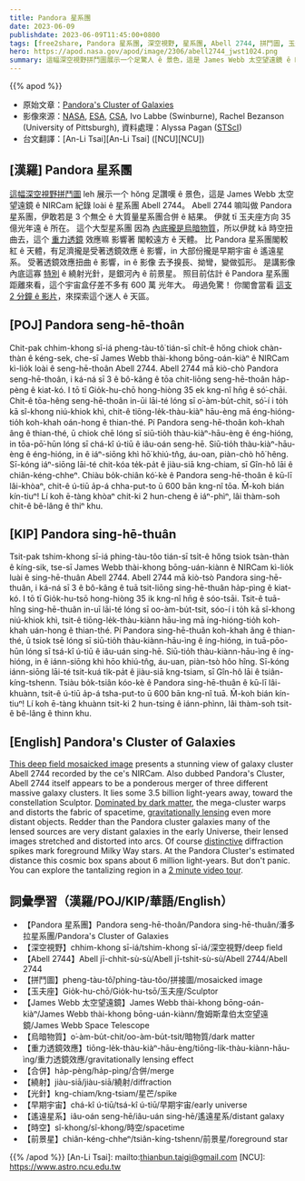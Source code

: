 ```yaml
---
title: Pandora 星系團
date: 2023-06-09
publishdate: 2023-06-09T11:45:00+0800
tags: [free2share, Pandora 星系團, 深空視野, 星系團, Abell 2744, 拼鬥圖, 玉夫座, James Webb 太空望遠鏡, 烏暗物質, 重力透鏡效應, 合併, 繞射, 光針, 早期宇宙, 遙遠星系, 前景星]
hero: https://apod.nasa.gov/apod/image/2306/abell2744_jwst1024.png
summary: 這幅深空視野拼鬥圖展示一个足驚人 ê 景色，這是 James Webb 太空望遠鏡 ê NIRCam 紀錄 loài ê 星系團 Abell 2744。
---
```


{{% apod %}}

- 原始文章：[Pandora's Cluster of Galaxies](https://apod.nasa.gov/apod/ap230609.html)
- 影像來源：[NASA](https://www.nasa.gov), [ESA](https://www.esa.int/), [CSA](https://www.asc-csa.gc.ca/eng/), Ivo Labbe (Swinburne), Rachel Bezanson (University of Pittsburgh), 資料處理：Alyssa Pagan ([STScI](https://www.stsci.edu))
- 台文翻譯：[An-Li Tsai][An-Li Tsai] ([NCU][NCU])

## [漢羅] Pandora 星系團
[這幅深空視野拼鬥圖][This deep field mosaicked image] leh 展示一个 hŏng 足讚嘆 ê 景色，這是 James Webb 太空望遠鏡 ê NIRCam 紀錄 loài ê 星系團 Abell 2744。
Abell 2744 嘛叫做 Pandora 星系團，伊敢若是 3 个無仝 ê 大質量星系團合併 ê 結果。
伊就 tī 玉夫座方向 35 億光年遠 ê 所在。
這个大型星系團 因為 [內底攏是烏暗物質][Dominated by dark matter]，所以伊就 kā 時空扭曲去，這个 [重力透鏡][gravitationally lensing] 效應嘛 影響著 閣較遠方 ê 天體。
比 Pandora 星系團閣較紅 ê 天體，有足濟攏是受著透鏡效應 ê 影響，in 大部份攏是早期宇宙 ê 遙遠星系。
受著透鏡效應扭曲 ê 影響，in ê 影像 去予搝長、拗彎，變做弧形。
是講影像內底這寡 [特別][distinctive] ê 繞射光針，是銀河內 ê 前景星。
照目前估計 ê Pandora 星系團 距離來看，這个宇宙盒仔差不多有 600 萬 光年大。
毋過免驚！
你閣會當看 [這支 2 分鐘 ê 影片][2 minute video tour]，來探索這个迷人 ê 天區。

## [POJ] Pandora seng-hē-thoân
Chit-pak chhim-khong sī-iá pheng-tàu-tô͘ tián-sī chi̍t-ê hőng chiok chàn-thàn ê kéng-sek, che-sī James Webb thài-khong bōng-oán-kiàⁿ ê NIRCam kì-lio̍k loài ê seng-hē-thoân Abell 2744.
Abell 2744 mā kiò-chò Pandora seng-hē-thoân, i ká-ná sī 3 ê bô-kâng ê tōa chit-liōng seng-hē-thoân ha̍p-pèng ê kiat-kó.
I tō tī Gio̍k-hu-chō hong-hiòng 35 ek kng-nî hn̄g ê só͘-chāi.
Chit-ê tōa-hêng seng-hē-thoân in-ūi lāi-té lóng sī o͘-àm-bu̍t-chit, só͘-í i to̍h kā sî-khong niú-khiok khì, chit-ê tiōng-le̍k-thàu-kiàⁿ hāu-èng mā éng-hióng-tio̍h koh-khah oán-hong ê thian-thé.
Pí Pandora seng-hē-thoân koh-khah âng ê thian-thé, ū chiok chē lóng sī siū-tio̍h thàu-kiàⁿ-hāu-èng ê éng-hióng, in tōa-pō͘-hūn lóng sī chá-kî ú-tiū ê iâu-oán seng-hē.
Siū-tio̍h thàu-kiàⁿ-hāu-èng ê éng-hióng, in ê iáⁿ-siōng khì hō͘ khiú-tn̂g, áu-oan, piàn-chò hô͘ hêng.
Sī-kóng iáⁿ-siōng lāi-té chit-kóa te̍k-pa̍t ê jiàu-siā kng-chiam, sī Gîn-hô lāi ê chiân-kéng-chheⁿ.
Chiàu bo̍k-chiân kó͘-kè ê Pandora seng-hē-thoân ê kū-lī lâi-khòaⁿ, chit-ê ú-tiū a̍p-á chha-put-to ū 600 bān kng-nî tōa.
M̄-koh bián kín-tiuⁿ!
Lí koh ē-tàng khòaⁿ chit-ki 2 hun-cheng ê iáⁿ-phìⁿ, lâi thàm-soh chit-ê bê-lâng ê thiⁿ khu.

## [KIP] Pandora sing-hē-thuân
Tsit-pak tshim-khong sī-iá phing-tàu-tôo tián-sī tsi̍t-ê hőng tsiok tsàn-thàn ê kíng-sik, tse-sī James Webb thài-khong bōng-uán-kiànn ê NIRCam kì-lio̍k luài ê sing-hē-thuân Abell 2744.
Abell 2744 mā kiò-tsò Pandora sing-hē-thuân, i ká-ná sī 3 ê bô-kâng ê tuā tsit-liōng sing-hē-thuân ha̍p-pìng ê kiat-kó.
I tō tī Gio̍k-hu-tsō hong-hiòng 35 ik kng-nî hn̄g ê sóo-tsāi.
Tsit-ê tuā-hîng sing-hē-thuân in-uī lāi-té lóng sī oo-àm-bu̍t-tsit, sóo-í i to̍h kā sî-khong niú-khiok khì, tsit-ê tiōng-le̍k-thàu-kiànn hāu-ìng mā íng-hióng-tio̍h koh-khah uán-hong ê thian-thé.
Pí Pandora sing-hē-thuân koh-khah âng ê thian-thé, ū tsiok tsē lóng sī siū-tio̍h thàu-kiànn-hāu-ìng ê íng-hióng, in tuā-pōo-hūn lóng sī tsá-kî ú-tiū ê iâu-uán sing-hē.
Siū-tio̍h thàu-kiànn-hāu-ìng ê íng-hióng, in ê iánn-siōng khì hōo khiú-tn̂g, áu-uan, piàn-tsò hôo hîng.
Sī-kóng iánn-siōng lāi-té tsit-kuá ti̍k-pa̍t ê jiàu-siā kng-tsiam, sī Gîn-hô lāi ê tsiân-kíng-tshenn.
Tsiàu bo̍k-tsiân kóo-kè ê Pandora sing-hē-thuân ê kū-lī lâi-khuànn, tsit-ê ú-tiū a̍p-á tsha-put-to ū 600 bān kng-nî tuā.
M̄-koh bián kín-tiuⁿ!
Lí koh ē-tàng khuànn tsit-ki 2 hun-tsing ê iánn-phìnn, lâi thàm-soh tsit-ê bê-lâng ê thinn khu.

## [English] Pandora's Cluster of Galaxies
[This deep field mosaicked image][This deep field mosaicked image] presents a stunning view of galaxy cluster Abell 2744 recorded by the ce's NIRCam.
Also dubbed Pandora's Cluster, Abell 2744 itself appears to be a ponderous merger of three different massive galaxy clusters.
It lies some 3.5 billion light-years away, toward the constellation Sculptor.
[Dominated by dark matter][Dominated by dark matter], the mega-cluster warps and distorts the fabric of spacetime, [gravitationally lensing][gravitationally lensing] even more distant objects.
Redder than the Pandora cluster galaxies many of the lensed sources are very distant galaxies in the early Universe, their lensed images stretched and distorted into arcs.
Of course [distinctive][distinctive] diffraction spikes mark foreground Milky Way stars.
At the Pandora Cluster's estimated distance this cosmic box spans about 6 million light-years.
But don't panic.
You can explore the tantalizing region in a [2 minute video tour][2 minute video tour].

## 詞彙學習（漢羅/POJ/KIP/華語/English）
- 【Pandora 星系團】Pandora seng-hē-thoân/Pandora sing-hē-thuân/潘多拉星系團/Pandora's Cluster of Galaxies
- 【深空視野】chhim-khong sī-iá/tshim-khong sī-iá/深空視野/deep field
- 【Abell 2744】Abell jī-chhit-sù-sù/Abell jī-tshit-sù-sù/Abell 2744/Abell 2744
- 【拼鬥圖】pheng-tàu-tô͘/phing-tàu-tôo/拼接圖/mosaicked image
- 【玉夫座】Gio̍k-hu-chō/Gio̍k-hu-tsō/玉夫座/Sculptor
- 【James Webb 太空望遠鏡】James Webb thài-khong bōng-oán-kiàⁿ/James Webb thài-khong bōng-uán-kiànn/詹姆斯韋伯太空望遠鏡/James Webb Space Telescope
- 【烏暗物質】o͘-àm-bu̍t-chit/oo-àm-bu̍t-tsit/暗物質/dark matter
- 【重力透鏡效應】tiōng-le̍k-thàu-kiàⁿ-hāu-èng/tiōng-li̍k-thàu-kiànn-hāu-ìng/重力透鏡效應/gravitationally lensing effect
- 【合併】ha̍p-pèng/ha̍p-pìng/合併/merge
- 【繞射】jiàu-siā/jiàu-siā/繞射/diffraction
- 【光針】kng-chiam/kng-tsiam/星芒/spike
- 【早期宇宙】chá-kî ú-tiū/tsá-kî ú-tiū/早期宇宙/early universe
- 【遙遠星系】iâu-oán seng-hē/iâu-uán sing-hē/遙遠星系/distant galaxy
- 【時空】sî-khong/sî-khong/時空/spacetime
- 【前景星】chiân-kéng-chheⁿ/tsiân-kíng-tshenn/前景星/foreground star

{{% /apod %}}
[An-Li Tsai]: mailto:thianbun.taigi@gmail.com
[NCU]: https://www.astro.ncu.edu.tw

[copyright]: https://apod.nasa.gov/apod/fap/lib/about_apod.html#srapply
[License]: https://creativecommons.org/licenses/by/2.0/

[This deep field mosaicked image]:https://webbtelescope.org/contents/news-releases/2023/news-2023-107
[Dominated by dark matter]:https://chandra.harvard.edu/photo/2011/a2744/
[gravitationally lensing]:https://webbtelescope.org/contents/media/videos/2019/41/1229-Video
[distinctive]:https://apod.nasa.gov/apod/ap220319.html
[2 minute video tour]:https://webbtelescope.org/contents/news-releases/2023/news-2023-107#section-id-3
